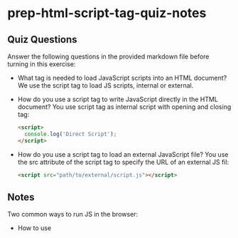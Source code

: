 # prep-html-script-tag-quiz-notes

## Quiz Questions

Answer the following questions in the provided markdown file before turning in this exercise:

- What tag is needed to load JavaScript scripts into an HTML document?
  We use the script tag to load JS scripts, internal or external.

- How do you use a script tag to write JavaScript directly in the HTML document?
  You use script tag as internal script with opening and closing tag:

  ```html
  <script>
    console.log('Direct Script');
  </script>
  ```

- How do you use a script tag to load an external JavaScript file?
  You use the src attribute of the script tag to specify the URL of an external JS fil:
  ```html
  <script src="path/to/external/script.js"></script>
  ```

## Notes

Two common ways to run JS in the browser:

- How to use <script> to add JS directly to the index.html file.
- How to use the <script> tag and the src attribute to load JS from an external file into the index.html.

What is <script> used for?

- the 'script' tag is used in HTML to embed a client-side script (ex: JS).
  --> can contain direct script statements or point to external script file through 'src' attribute
- Internal Script: Placed directly between 'script' and '/script'.
- External Script: 'src' attribute specifies the URL of the external script file.

What is 'src'?

- 'src' attribute of 'script' tag specifies the URL of external JS file.
  --> Browser requests this file and execute the script found in it.
  This is very COMMON.

Internal Script Example:

```html
<script>
  console.log('Hello, world!');
</script>
```

External Script Example:

```html
<script src="path/to/external/script.js"></script>
```

Placement:

- Can be placed between the <head> and <body> of HTML doc.
  -> Placing it just before the closing </body> tag allows for the HTML to be displayed before the script is loaded.

Execution:

- Scripts executed in the order they appear in doc.
  -> Advanced:
  --> If 'async' or 'defer' attributes are used with external scripts, this behavior can
  be altered to improve page load performance.

Outputting Text to Console:

- Console.log() used to output text to the web console.
  ->
  console.log('Hello, world!');
